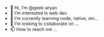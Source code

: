 - 👋 Hi, I’m @geek-aryan
- 👀 I’m interested in web dev
- 🌱 I’m currently learning node, native, etc...
- 💞️ I’m looking to collaborate on ...
- 📫 How to reach me ...

<!---
geek-aryan/geek-aryan is a ✨ special ✨ repository because its `README.md` (this file) appears on your GitHub profile.
You can click the Preview link to take a look at your changes.
--->
